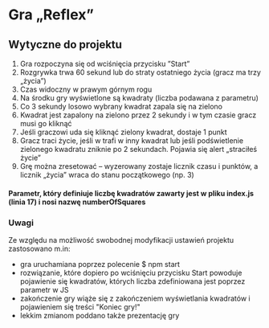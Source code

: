 # Gra „Reflex”

## Wytyczne do projektu
1)    Gra rozpoczyna się od wciśnięcia przycisku ”Start”
2)    Rozgrywka trwa 60 sekund lub do straty ostatniego życia (gracz ma trzy „życia”)
3)    Czas widoczny w prawym górnym rogu
4)    Na środku gry wyświetlone są kwadraty (liczba podawana z parametru)
5)    Co 3 sekundy losowo wybrany kwadrat zapala się na zielono
6)    Kwadrat jest zapalony na zielono przez 2 sekundy i w tym czasie gracz musi go kliknąć
7)    Jeśli graczowi uda się kliknąć zielony kwadrat, dostaje 1 punkt
8)    Gracz traci życie, jeśli w trafi w inny kwadrat lub jeśli podświetlenie zielonego kwadratu zniknie po 2 sekundach. Pojawia się alert „straciłeś życie”
9)    Grę można zresetować – wyzerowany zostaje licznik czasu i punktów, a licznik „życia” wraca do stanu początkowego (np. 3)

#### Parametr, który definiuje liczbę kwadratów zawarty jest w pliku index.js (linia 17) i nosi nazwę numberOfSquares

### Uwagi
Ze względu na możliwość swobodnej modyfikacji ustawień projektu zastosowano m.in:
* gra uruchamiana poprzez polecenie $ npm start
* rozwiązanie, które dopiero po wciśnięciu przycisku Start powoduje pojawienie się kwadratów, których liczba zdefiniowana jest poprzez parametr w JS
* zakończenie gry wiąże się z zakończeniem wyświetlania kwadratów i pojawieniem się treści "Koniec gry!"
* lekkim zmianom poddano także prezentację gry 
